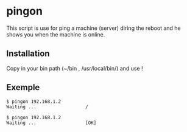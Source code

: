 # pingon

This script is use for ping a machine (server) diring the reboot and he shows you when the machine is online.

## Installation

Copy in your bin path (~/bin , /usr/local/bin/) and use !

## Exemple

```
$ pingon 192.168.1.2
Waiting ...                  /
```

```
$ pingon 192.168.1.2
Waiting ...                  [OK]
```

